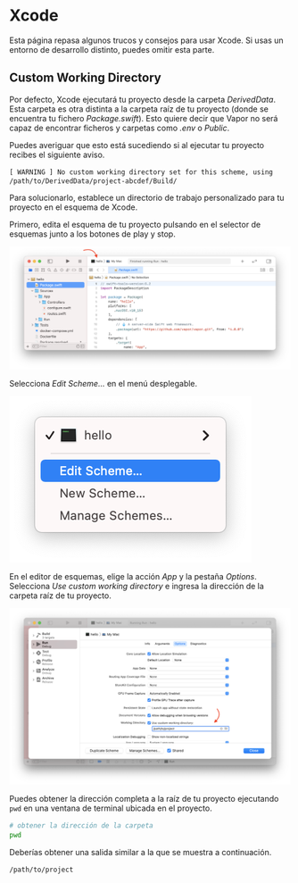# Xcode

Esta página repasa algunos trucos y consejos para usar Xcode. Si usas un entorno de desarrollo distinto, puedes omitir esta parte.

## Custom Working Directory

Por defecto, Xcode ejecutará tu proyecto desde la carpeta _DerivedData_. Esta carpeta es otra distinta a la carpeta raíz de tu proyecto (donde se encuentra tu fichero _Package.swift_). Esto quiere decir que Vapor no será capaz de encontrar ficheros y carpetas como _.env_ o _Public_.

Puedes averiguar que esto está sucediendo si al ejecutar tu proyecto recibes el siguiente aviso. 

```fish
[ WARNING ] No custom working directory set for this scheme, using /path/to/DerivedData/project-abcdef/Build/
```

Para solucionarlo, establece un directorio de trabajo personalizado para tu proyecto en el esquema de Xcode. 

Primero, edita el esquema de tu proyecto pulsando en el selector de esquemas junto a los botones de play y stop. 

![Xcode Scheme Area](../images/xcode-scheme-area.png)

Selecciona _Edit Scheme..._ en el menú desplegable.

![Xcode Scheme Menu](../images/xcode-scheme-menu.png)

En el editor de esquemas, elige la acción _App_ y la pestaña _Options_. Selecciona _Use custom working directory_ e ingresa la dirección de la carpeta raíz de tu proyecto.

![Xcode Scheme Options](../images/xcode-scheme-options.png)

Puedes obtener la dirección completa a la raíz de tu proyecto ejecutando `pwd` en una ventana de terminal ubicada en el proyecto.

```sh
# obtener la dirección de la carpeta
pwd
```

Deberías obtener una salida similar a la que se muestra a continuación.

```
/path/to/project
```
